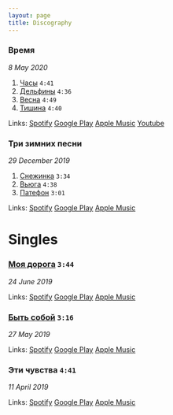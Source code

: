 ```yaml
---
layout: page
title: Discography
---
```


### Время
_8 May 2020_

1. [Часы](https://github.com/kshkn/lyrics/blob/master/%D1%87%D0%B0%D1%81%D1%8B.md) `4:41`  
2. [Дельфины](https://github.com/kshkn/lyrics/blob/master/%D0%B4%D0%B5%D0%BB%D1%8C%D1%84%D0%B8%D0%BD%D1%8B.md) `4:36`  
3. [Весна](https://github.com/kshkn/lyrics/blob/master/%D0%B2%D0%B5%D1%81%D0%BD%D0%B0.md) `4:49`  
4. [Тишина](https://github.com/kshkn/lyrics/blob/master/%D1%82%D0%B8%D1%88%D0%B8%D0%BD%D0%B0.md) `4:40`  

Links: 
[Spotify](https://open.spotify.com/album/2Qx06CwfQNjZp9wpuPDgk2)
[Google Play](https://play.google.com/store/music/album/%D0%AE%D0%BB%D1%8F_%D0%9A%D0%BE%D1%88%D0%BA%D0%B8%D0%BD%D0%B0_%D0%92%D1%80%D0%B5%D0%BC%D1%8F?id=Bw5p7c7yfykhfpz5j5kttwhzzvq)
[Apple Music](https://music.apple.com/ru/album/%D0%B2%D1%80%D0%B5%D0%BC%D1%8F-ep/1516294631)
[Youtube](https://www.youtube.com/playlist?list=OLAK5uy_kcRMaU2LCwbNHpaukXWHii4PVHO6NHk3Q)

### Три зимних песни
_29 December 2019_

1. [Снежинка](https://github.com/kshkn/lyrics/blob/master/%D1%81%D0%BD%D0%B5%D0%B6%D0%B8%D0%BD%D0%BA%D0%B0.md) `3:34`  
2. [Вьюга](https://github.com/kshkn/lyrics/blob/master/%D0%B2%D1%8C%D1%8E%D0%B3%D0%B0.md) `4:38`  
3. [Патефон](https://github.com/kshkn/lyrics/blob/master/%D0%BF%D0%B0%D1%82%D0%B5%D1%84%D0%BE%D0%BD.md) `3:01`  

Links: 
[Spotify](https://open.spotify.com/album/2nqOrWEXmZfav4Z5OMZjpw)
[Google Play](https://play.google.com/store/music/album/%D0%AE%D0%BB%D1%8F_%D0%9A%D0%BE%D1%88%D0%BA%D0%B8%D0%BD%D0%B0_%D0%A2%D1%80%D0%B8_%D0%B7%D0%B8%D0%BC%D0%BD%D0%B8%D1%85_%D0%BF%D0%B5%D1%81%D0%BD%D0%B8?id=Bsu6tvpi4v4umxkubugnrcplmqi)
[Apple Music](https://music.apple.com/ru/album/%D1%82%D1%80%D0%B8-%D0%B7%D0%B8%D0%BC%D0%BD%D0%B8%D1%85-%D0%BF%D0%B5%D1%81%D0%BD%D0%B8-single/1495316563)

# Singles

### [Моя дорога](https://github.com/kshkn/lyrics/blob/master/%D0%BC%D0%BE%D1%8F%20%D0%B4%D0%BE%D1%80%D0%BE%D0%B3%D0%B0.md) `3:44`
_24 June 2019_

Links:
[Spotify](https://open.spotify.com/track/3eVHoJbDDgfTfCkO7uMfFH)
[Google Play](https://play.google.com/store/music/album/Soulway_%D0%9C%D0%BE%D1%8F_%D0%94%D0%BE%D1%80%D0%BE%D0%B3%D0%B0_feat_%D0%AE%D0%BB%D1%8F_%D0%9A%D0%BE%D1%88%D0%BA%D0%B8%D0%BD%D0%B0?id=Bclz62bua2nejn4j5kmebhzfi5a)
[Apple Music](https://music.apple.com/ru/album/%D0%BC%D0%BE%D1%8F-%D0%B4%D0%BE%D1%80%D0%BE%D0%B3%D0%B0-feat-%D1%8E%D0%BB%D1%8F-%D0%BA%D0%BE%D1%88%D0%BA%D0%B8%D0%BD%D0%B0-single/1469140828)

### [Быть собой](https://github.com/kshkn/lyrics/blob/master/%D0%B1%D1%8B%D1%82%D1%8C%20%D1%81%D0%BE%D0%B1%D0%BE%D0%B9.md) `3:16`
_27 May 2019_

Links:
[Spotify](https://open.spotify.com/track/08fLn8hDsikTgf4H5U80VG)
[Google Play](https://play.google.com/store/music/album/Soulway_%D0%91%D1%8B%D1%82%D1%8C_%D0%A1%D0%BE%D0%B1%D0%BE%D0%B9_feat_%D0%AE%D0%BB%D1%8F_%D0%9A%D0%BE%D1%88%D0%BA%D0%B8%D0%BD%D0%B0?id=Bq5ez2qaqqlrbfwpovnr62iewbi)
[Apple Music](https://music.apple.com/ru/album/%D0%B1%D1%8B%D1%82%D1%8C-%D1%81%D0%BE%D0%B1%D0%BE%D0%B9-feat-%D1%8E%D0%BB%D1%8F-%D0%BA%D0%BE%D1%88%D0%BA%D0%B8%D0%BD%D0%B0-single/1465419085)

### Эти чувства `4:41`
_11 April 2019_

Links:
[Spotify](https://open.spotify.com/track/0bQd81AoHz0EVwHxJy0FXN)
[Google Play](https://play.google.com/store/music/album/Soulway_%D0%AD%D1%82%D0%B8_%D0%A7%D1%83%D0%B2%D1%81%D1%82%D0%B2%D0%B0_feat_%D0%AE%D0%BB%D1%8F_%D0%9A%D0%BE%D1%88%D0%BA%D0%B8%D0%BD%D0%B0?id=By5vvbhjsq6vgzksrqg7d6bdnzy)
[Apple Music](https://music.apple.com/ru/album/%D1%8D%D1%82%D0%B8-%D1%87%D1%83%D0%B2%D1%81%D1%82%D0%B2%D0%B0-feat-%D1%8E%D0%BB%D1%8F-%D0%BA%D0%BE%D1%88%D0%BA%D0%B8%D0%BD%D0%B0-single/id1469142426)


